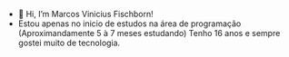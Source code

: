- 👋 Hi, I’m Marcos Vinicius Fischborn!
- Estou apenas no inicio de estudos na área de programação (Aproximandamente 5 à 7 meses estudando) Tenho 16 anos e sempre gostei muito de tecnologia.

<!---
MarcosViniciusFischborn/MarcosViniciusFischborn is a ✨ special ✨ repository because its `README.md` (this file) appears on your GitHub profile.
You can click the Preview link to take a look at your changes.
--->
